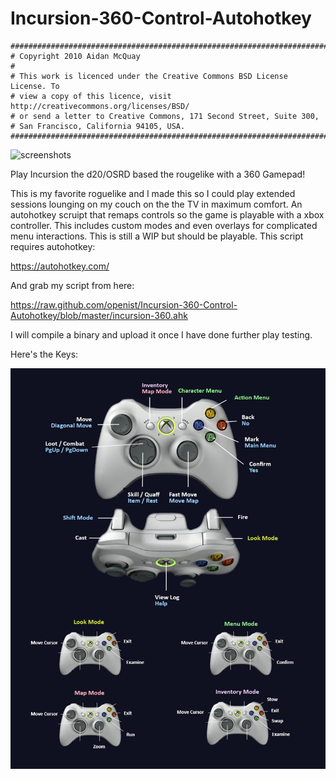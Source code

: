 # Incursion-360-Control-Autohotkey


    ##############################################################################
    # Copyright 2010 Aidan McQuay
    #
    # This work is licenced under the Creative Commons BSD License License. To
    # view a copy of this licence, visit http://creativecommons.org/licenses/BSD/
    # or send a letter to Creative Commons, 171 Second Street, Suite 300,
    # San Francisco, California 94105, USA.
    ##############################################################################

![screenshots](http://img04.deviantart.net/47be/i/2012/069/2/9/incursion__roguelike__game_icon_by_math0ne-d4scw7r.png)

Play Incursion the d20/OSRD based the rougelike with a 360 Gamepad!

This is my favorite roguelike and I made this so I could play extended sessions lounging on my couch on the the TV in maximum comfort. An autohotkey scruipt that remaps controls so the game is playable with a xbox controller.  This includes custom modes and even overlays for complicated menu interactions.  This is still a WIP but should be playable.  This script requires autohotkey:

https://autohotkey.com/

And grab my script from here:

https://raw.github.com/openist/Incursion-360-Control-Autohotkey/blob/master/incursion-360.ahk

I will compile a binary and upload it once I have done further play testing.

Here's the Keys:

![screenshots](https://raw.githubusercontent.com/openist/Incursion-360-Control-Autohotkey/master/incursion-360.png)
